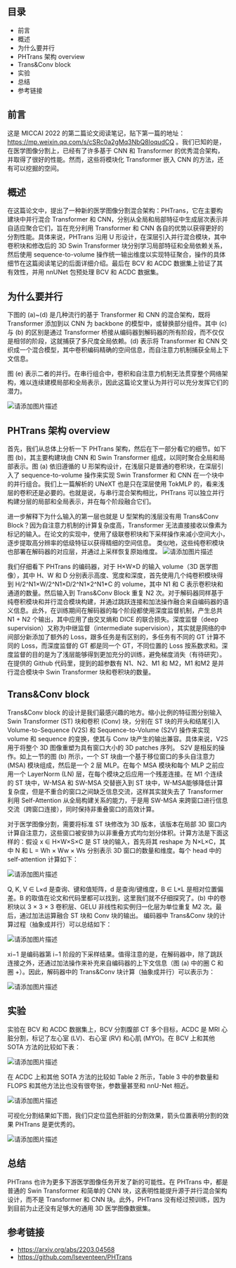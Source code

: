 ﻿## 目录

- 前言
- 概述
- 为什么要并行
- PHTrans 架构 overview
- Trans&Conv block
- 实验
- 总结
- 参考链接

## 前言

这是 MICCAI 2022 的第二篇论文阅读笔记，贴下第一篇的地址：https://mp.weixin.qq.com/s/cSRc0a2gMq3NbQ8loqudCQ 。我们已知的是，在医学图像分割上，已经有了许多基于 CNN 和 Transformer 的优秀混合架构，并取得了很好的性能。然而，这些将模块化 Transformer 嵌入 CNN 的方法，还有可以挖掘的空间。

## 概述

在这篇论文中，提出了一种新的医学图像分割混合架构：PHTrans，它在主要构建块中并行混合 Transformer 和 CNN，分别从全局和局部特征中生成层次表示并自适应聚合它们，旨在充分利用 Transformer 和 CNN 各自的优势以获得更好的分割性能。具体来说，PHTrans 沿用 U 形设计，在深层引入并行混合模块，其中卷积块和修改后的 3D Swin Transformer 块分别学习局部特征和全局依赖关系，然后使用 sequence-to-volume 操作统一输出维度以实现特征聚合，操作的具体细节在这篇阅读笔记的后面详细介绍。最后在 BCV 和 ACDC 数据集上验证了其有效性，并用 nnUNet 包预处理 BCV 和 ACDC 数据集。

## 为什么要并行

下图的 (a)~(d) 是几种流行的基于 Transformer 和 CNN 的混合架构，既将 Transformer 添加到以 CNN 为 backbone 的模型中，或替换部分组件。其中 (c) 与 (b) 的区别是通过 Transformer 桥接从编码器到解码器的所有阶段，而不仅仅是相邻的阶段，这就捕获了多尺度全局依赖。(d) 表示将 Transformer 和 CNN 交织成一个混合模型，其中卷积编码精确的空间信息，而自注意力机制捕获全局上下文信息。

图 (e) 表示二者的并行。在串行组合中，卷积和自注意力机制无法贯穿整个网络架构，难以连续建模局部和全局表示，因此这篇论文里认为并行可以充分发挥它们的潜力。

![请添加图片描述](https://img-blog.csdnimg.cn/b6c13fcaaa9f4221afc165cf6a81f115.png)


## PHTrans 架构 overview

首先，我们从总体上分析一下 PHTrans 架构，然后在下一部分看它的细节。如下图 (b)，其主要构建块由 CNN 和 Swin Transformer 组成，以同时聚合全局和局部表示。图 (a) 依旧遵循的 U 形架构设计，在浅层只是普通的卷积块，在深层引入了 sequence-to-volume 操作来实现 Swin Transformer 和 CNN 在一个块中的并行组合。我们上一篇解析的 UNeXT 也是只在深层使用 TokMLP 的，看来浅层的卷积还是必要的。也就是说，与串行混合架构相比，PHTrans 可以独立并行构建分层的局部和全局表示，并在每个阶段融合它们。

进一步解释下为什么输入的第一层也就是 U 型架构的浅层没有用 Trans&Conv Block？因为自注意力机制的计算复杂度高，Transformer 无法直接接收以像素为标记的输入。在论文的实现中，使用了级联卷积块和下采样操作来减小空间大小，逐步提取高分辨率的低级特征以获得精细的空间信息。 类似地，这些纯卷积模块也部署在解码器的对应层，并通过上采样恢复原始维度。
![请添加图片描述](https://img-blog.csdnimg.cn/4d69ee1c9c954c2cab85ab48590c25f0.png)


我们仔细看下 PHTrans 的编码器，对于 H×W×D 的输入 volume（3D 医学图像），其中 H、W 和 D 分别表示高度、宽度和深度，首先使用几个纯卷积模块得到 H/2^N1×W/2^N1×D/2^N1×2^N1*C 的 volume，其中 N1 和 C 表示卷积块和通道的数量。然后输入到 Trans&Conv Block 重复 N2 次。对于解码器同样基于纯卷积模块和并行混合模块构建，并通过跳跃连接和加法操作融合来自编码器的语义信息。此外，在训练期间在解码器的每个阶段都使用深度监督机制，产生总共 N1 + N2 个输出，其中应用了由交叉熵和 DICE 的联合损失。深度监督（deep supervision）又称为中继监督（intermediate supervision），其实就是网络的中间部分新添加了额外的 Loss，跟多任务是有区别的，多任务有不同的 GT 计算不同的 Loss，而深度监督的 GT 都是同一个 GT，不同位置的 Loss 按系数求和。深度监督的目的是为了浅层能够得到更加充分的训练，避免梯度消失（有待研究）。在提供的 Github 代码里，提到的超参数有 N1、N2、M1 和 M2，M1 和M2 是并行混合模块中 Swin Transformer 块和卷积块的数量。

## Trans&Conv block

Trans&Conv block 的设计是我们最感兴趣的地方。缩小比例的特征图分别输入 Swin Transformer (ST) 块和卷积 (Conv) 块，分别在 ST 块的开头和结尾引入 Volume-to-Sequence (V2S) 和 Sequence-to-Volume (S2V) 操作来实现 volume 和 sequence 的变换，使其与 Conv 块产生的输出兼容。具体来说，V2S 用于将整个 3D 图像重塑为具有窗口大小的 3D patches 序列。 S2V 是相反的操作。如上一节的图 (b) 所示，一个 ST 块由一个基于移位窗口的多头自注意力 (MSA) 模块组成，然后是一个 2 层 MLP。在每个 MSA 模块和每个 MLP 之前应用一个 LayerNorm (LN) 层，在每个模块之后应用一个残差连接。在 M1 个连续的 ST 块中，W-MSA 和 SW-MSA 交替嵌入到 ST 块中，W-MSA能够降低计算复杂度，但是不重合的窗口之间缺乏信息交流，这样其实就失去了 Transformer 利用 Self-Attention 从全局构建关系的能力，于是用 SW-MSA 来跨窗口进行信息交流（跨窗口连接），同时保持非重叠窗口的高效计算。

对于医学图像分割，需要将标准 ST 块修改为 3D 版本，该版本在局部 3D 窗口内计算自注意力，这些窗口被安排为以非重叠方式均匀划分体积。计算方法是下面这样的：假设 x ∈ H×W×S×C 是 ST 块的输入，首先将其 reshape 为 N×L×C，其中 N 和 L = Wh × Ww × Ws 分别表示 3D 窗口的数量和维度。每个 head 中的 self-attention 计算如下：

![请添加图片描述](https://img-blog.csdnimg.cn/ad578df38a0741c88ba0aff13ff88f73.png)


Q, K, V ∈ L×d 是查询、键和值矩阵，d 是查询/键维度，B ∈ L×L 是相对位置偏差。B 的取值在论文和代码里都可以找到，这里我们就不仔细探究了。(b) 中的卷积块以 3 × 3 × 3 卷积层、GELU 非线性和实例归一化层为单位重复 M2 次。最后，通过加法运算融合 ST 块和 Conv 块的输出。 编码器中 Trans&Conv 块的计算过程（抽象成并行）可以总结如下：

![请添加图片描述](https://img-blog.csdnimg.cn/9ef99200964c4329b9cf12fadb1ca25c.png)


xi−1 是编码器第 i−1 阶段的下采样结果。值得注意的是，在解码器中，除了跳跃连接之外，还通过加法操作来补充来自编码器的上下文信息（图 (a) 中的圈 C 和 圈 +）。因此，解码器中的 Trans&Conv 块计算（抽象成并行）可以表示为：

![请添加图片描述](https://img-blog.csdnimg.cn/8a2154ba12734496a34f27c84d03a544.png)

## 实验

实验在 BCV 和 ACDC 数据集上，BCV 分割腹部 CT 多个目标，ACDC 是 MRI 心脏分割，标记了左心室 (LV)、右心室 (RV) 和心肌 (MYO)。在 BCV 上和其他 SOTA 方法的比较如下表：

![请添加图片描述](https://img-blog.csdnimg.cn/c20545e239734184a301728e4fadd9dc.png)


在 ACDC 上和其他 SOTA 方法的比较如 Table 2 所示，Table 3 中的参数量和 FLOPS 和其他方法比也没有很夸张，参数量甚至和 nnU-Net 相近。

![请添加图片描述](https://img-blog.csdnimg.cn/1b17d0e90b1f483f9666bdb50740dc60.png)


可视化分割结果如下图，我们只定位蓝色肝脏的分割效果，箭头位置表明分割的效果 PHTrans 是更优秀的。

![请添加图片描述](https://img-blog.csdnimg.cn/df9c11a2240f4dbd8f574d0b40674bf7.png)

## 总结

PHTrans 也许为更多下游医学图像任务开发了新的可能性。在 PHTrans 中，都是普通的 Swin Transformer 和简单的 CNN 块，这表明性能提升源于并行混合架构设计，而不是 Transformer 和 CNN 块。此外，PHTrans 没有经过预训练，因为到目前为止还没有足够大的通用 3D 医学图像数据集。

## 参考链接

- https://arxiv.org/abs/2203.04568
- https://github.com/lseventeen/PHTrans

